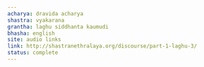 ```yaml
---
acharya: dravida acharya
shastra: vyakarana
grantha: laghu siddhanta kaumudi
bhasha: english
site: audio links
link: http://shastranethralaya.org/discourse/part-1-laghu-3/
status: complete
---
```

